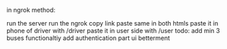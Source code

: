 in ngrok method:

run the server 
run the ngrok
copy link 
paste same in both htmls
paste it in phone of driver with /driver
paste it in user side with /user
 todo:
add min 3 buses functionaltiy 
add authentication part
ui betterment
